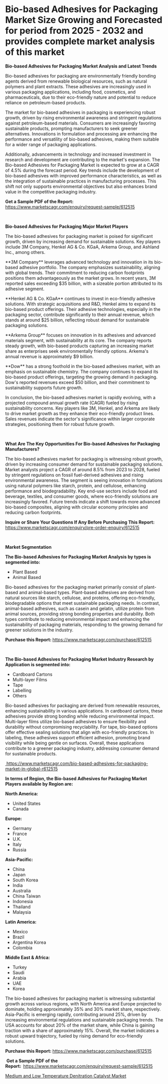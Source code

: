 <p><h1>Bio-based Adhesives for Packaging Market Size Growing and Forecasted for period from 2025 - 2032 and provides complete market analysis of this market</h1></p><p><strong>Bio-based Adhesives for Packaging Market Analysis and Latest Trends</strong></p>
<p><p>Bio-based adhesives for packaging are environmentally friendly bonding agents derived from renewable biological resources, such as natural polymers and plant extracts. These adhesives are increasingly used in various packaging applications, including food, cosmetics, and pharmaceuticals, due to their eco-friendly nature and potential to reduce reliance on petroleum-based products.</p><p>The market for bio-based adhesives in packaging is experiencing robust growth, driven by rising environmental awareness and stringent regulations against petroleum-based materials. Consumers are increasingly favoring sustainable products, prompting manufacturers to seek greener alternatives. Innovations in formulation and processing are enhancing the performance and versatility of bio-based adhesives, making them suitable for a wider range of packaging applications.</p><p>Additionally, advancements in technology and increased investment in research and development are contributing to the market's expansion. The Bio-based Adhesives for Packaging Market is expected to grow at a CAGR of 4.5% during the forecast period. Key trends include the development of bio-based adhesives with improved performance characteristics, as well as the integration of sustainable practices in manufacturing processes. This shift not only supports environmental objectives but also enhances brand value in the competitive packaging industry.</p></p>
<p><strong>Get a Sample PDF of the Report:&nbsp;</strong> <a href="https://www.marketscagr.com/enquiry/request-sample/612515?utm_campaign=2637&utm_medium=2&utm_source=Github&utm_content=ia&utm_term=29032025&utm_id=bio-based-adhesives-for-packaging">https://www.marketscagr.com/enquiry/request-sample/612515</a></p>
<p>&nbsp;</p>
<p><strong>Bio-based Adhesives for Packaging Major Market Players</strong></p>
<p><p>The bio-based adhesives for packaging market is poised for significant growth, driven by increasing demand for sustainable solutions. Key players include 3M Company, Henkel AG & Co. KGaA, Arkema Group, and Ashland Inc., among others.</p><p>**3M Company** leverages advanced technology and innovation in its bio-based adhesive portfolio. The company emphasizes sustainability, aligning with global trends. Their commitment to reducing carbon footprints positions them advantageously as the market grows. In recent years, 3M reported sales exceeding $35 billion, with a sizeable portion attributed to its adhesive segment.</p><p>**Henkel AG & Co. KGaA** continues to invest in eco-friendly adhesive solutions. With strategic acquisitions and R&D, Henkel aims to expand its bio-based product offerings. Their adhesive technologies, especially in the packaging sector, contribute significantly to their annual revenue, which stands at around $25 billion, reflecting robust demand for sustainable packaging solutions.</p><p>**Arkema Group** focuses on innovation in its adhesives and advanced materials segment, with sustainability at its core. The company reports steady growth, with bio-based products capturing an increasing market share as enterprises seek environmentally friendly options. Arkema's annual revenue is approximately $9 billion.</p><p>**Dow** has a strong foothold in the bio-based adhesives market, with an emphasis on sustainable chemistry. The company continues to expand its bio-based product offerings, targeting the growing demand in packaging. Dow's reported revenues exceed $50 billion, and their commitment to sustainability supports future growth.</p><p>In conclusion, the bio-based adhesives market is rapidly evolving, with a projected compound annual growth rate (CAGR) fueled by rising sustainability concerns. Key players like 3M, Henkel, and Arkema are likely to drive market growth as they enhance their eco-friendly product lines. Sales revenues indicate the sector's significance within larger corporate strategies, positioning them for robust future growth.</p></p>
<p>&nbsp;</p>
<p><strong>What Are The Key Opportunities For Bio-based Adhesives for Packaging Manufacturers?</strong></p>
<p><p>The bio-based adhesives market for packaging is witnessing robust growth, driven by increasing consumer demand for sustainable packaging solutions. Market analysts project a CAGR of around 8.5% from 2023 to 2028, fueled by stringent regulations on fossil fuel-derived adhesives and rising environmental awareness. The segment is seeing innovation in formulations using natural polymers like starch, protein, and cellulose, enhancing performance and biodegradability. Key end-use sectors include food and beverage, textiles, and consumer goods, where eco-friendly solutions are increasingly favored. Future trends indicate a shift towards more advanced bio-based composites, aligning with circular economy principles and reducing carbon footprints.</p></p>
<p><strong>Inquire or Share Your Questions If Any Before Purchasing This Report:</strong> <a href="https://www.marketscagr.com/enquiry/pre-order-enquiry/612515?utm_campaign=2637&utm_medium=2&utm_source=Github&utm_content=ia&utm_term=29032025&utm_id=bio-based-adhesives-for-packaging">https://www.marketscagr.com/enquiry/pre-order-enquiry/612515</a></p>
<p>&nbsp;</p>
<p><strong>Market Segmentation</strong></p>
<p><strong>The Bio-based Adhesives for Packaging Market Analysis by types is segmented into:</strong></p>
<p><ul><li>Plant Based</li><li>Animal Based</li></ul></p>
<p><p>Bio-based adhesives for the packaging market primarily consist of plant-based and animal-based types. Plant-based adhesives are derived from natural sources like starch, cellulose, and proteins, offering eco-friendly, biodegradable options that meet sustainable packaging needs. In contrast, animal-based adhesives, such as casein and gelatin, utilize protein from animal sources, providing strong bonding properties and durability. Both types contribute to reducing environmental impact and enhancing the sustainability of packaging materials, responding to the growing demand for greener solutions in the industry.</p></p>
<p><strong>Purchase this Report:&nbsp;</strong><a href="https://www.marketscagr.com/purchase/612515?utm_campaign=2637&utm_medium=2&utm_source=Github&utm_content=ia&utm_term=29032025&utm_id=bio-based-adhesives-for-packaging">https://www.marketscagr.com/purchase/612515</a></p>
<p>&nbsp;</p>
<p><strong>The Bio-based Adhesives for Packaging Market Industry Research by Application is segmented into:</strong></p>
<p><ul><li>Cardboard Cartons</li><li>Multi-layer Films</li><li>Tape</li><li>Labelling</li><li>Others</li></ul></p>
<p><p>Bio-based adhesives for packaging are derived from renewable resources, enhancing sustainability in various applications. In cardboard cartons, these adhesives provide strong bonding while reducing environmental impact. Multi-layer films utilize bio-based adhesives to ensure flexibility and durability without compromising recyclability. For tape, bio-based options offer effective sealing solutions that align with eco-friendly practices. In labeling, these adhesives support efficient adhesion, promoting brand visibility while being gentle on surfaces. Overall, these applications contribute to a greener packaging industry, addressing consumer demand for sustainable products.</p></p>
<p><a href="https://www.marketscagr.com/bio-based-adhesives-for-packaging-market-in-global-r612515?utm_campaign=2637&utm_medium=2&utm_source=Github&utm_content=ia&utm_term=29032025&utm_id=bio-based-adhesives-for-packaging">&nbsp;https://www.marketscagr.com/bio-based-adhesives-for-packaging-market-in-global-r612515</a></p>
<p><strong>In terms of Region, the Bio-based Adhesives for Packaging Market Players available by Region are:</strong></p>
<p>
    <p> <strong> North America: </strong>
        <ul>
            <li>United States</li>
            <li>Canada</li>
        </ul>
        </p> 
    <p> <strong> Europe: </strong>
        <ul>
            <li>Germany</li>
            <li>France</li>
            <li>U.K.</li>
            <li>Italy</li>
            <li>Russia</li>
        </ul>
        </p> 
    <p> <strong> Asia-Pacific: </strong>
        <ul>
            <li>China</li>
            <li>Japan</li>
            <li>South Korea</li>
            <li>India</li>
            <li>Australia</li>
            <li>China Taiwan</li>
            <li>Indonesia</li>
            <li>Thailand</li>
            <li>Malaysia</li>
        </ul>
        </p> 
    <p> <strong> Latin America: </strong>
        <ul>
            <li>Mexico</li>
            <li>Brazil</li>
            <li>Argentina Korea</li>
            <li>Colombia</li>
        </ul>
        </p> 
    <p> <strong> Middle East & Africa: </strong>
        <ul>
            <li>Turkey</li>
            <li>Saudi</li>
            <li>Arabia</li>
            <li>UAE</li>
            <li>Korea</li>
        </ul>
    </p>
    </p>
<p><p>The bio-based adhesives for packaging market is witnessing substantial growth across various regions, with North America and Europe projected to dominate, holding approximately 35% and 30% market share, respectively. Asia-Pacific is emerging rapidly, contributing around 25%, driven by increasing environmental regulations and sustainable packaging trends. The USA accounts for about 20% of the market share, while China is gaining traction with a share of approximately 15%. Overall, the market indicates a robust upward trajectory, fueled by rising demand for eco-friendly solutions.</p></p>
<p><strong>Purchase this Report: </strong><a href="https://www.marketscagr.com/purchase/612515?utm_campaign=2637&utm_medium=2&utm_source=Github&utm_content=ia&utm_term=29032025&utm_id=bio-based-adhesives-for-packaging">https://www.marketscagr.com/purchase/612515</a></p>
<p>&nbsp;<strong>Get a Sample PDF of the Report:&nbsp;&nbsp;</strong><a href="https://www.marketscagr.com/enquiry/request-sample/612515?utm_campaign=2637&utm_medium=2&utm_source=Github&utm_content=ia&utm_term=29032025&utm_id=bio-based-adhesives-for-packaging">https://www.marketscagr.com/enquiry/request-sample/612515</a></p>
<p><strong></strong></p>
<p><p><a href="https://github.com/ovtkosle/Market-Research-Report-List-1/blob/main/medium-and-low-temperature-denitration-catalyst-market.md?utm_campaign=2637&utm_medium=2&utm_source=Github&utm_content=ia&utm_term=29032025&utm_id=bio-based-adhesives-for-packaging">Medium and Low Temperature Denitration Catalyst Market</a></p></p>